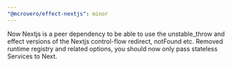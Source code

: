 ```yaml
---
"@mcrovero/effect-nextjs": minor
---
```


Now Nextjs is a peer dependency to be able to use the unstable_throw and effect versions of the Nextjs control-flow redirect, notFound etc.
Removed runtime registry and related options, you should now only pass stateless Services to Next.
